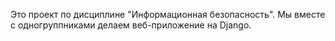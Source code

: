 Это проект по дисциплине "Информационная безопасность". Мы вместе с одногруппниками делаем веб-приложение на Django.
